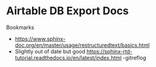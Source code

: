 # Airtable DB Export Docs

Bookmarks

- https://www.sphinx-doc.org/en/master/usage/restructuredtext/basics.html
- Slightly out of date but good https://sphinx-rtd-tutorial.readthedocs.io/en/latest/index.html
-gitreflog